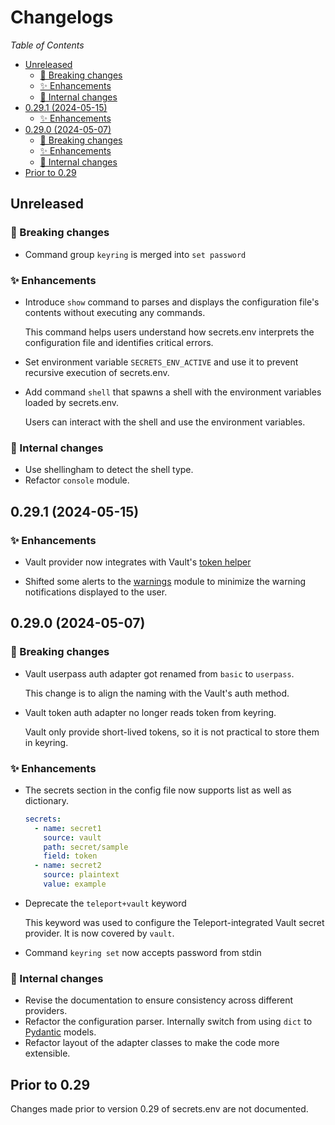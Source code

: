 # Changelogs

*Table of Contents*

- [Unreleased](#unreleased)
  - [🚨 Breaking changes](#-breaking-changes)
  - [✨ Enhancements](#-enhancements)
  - [🚧 Internal changes](#-internal-changes)
- [0.29.1 (2024-05-15)](#0291-2024-05-15)
  - [✨ Enhancements](#-enhancements-1)
- [0.29.0 (2024-05-07)](#0290-2024-05-07)
  - [🚨 Breaking changes](#-breaking-changes-1)
  - [✨ Enhancements](#-enhancements-2)
  - [🚧 Internal changes](#-internal-changes-1)
- [Prior to 0.29](#prior-to-029)


## Unreleased

### 🚨 Breaking changes

* Command group `keyring` is merged into `set password`

### ✨ Enhancements

* Introduce `show` command to parses and displays the configuration file's contents without executing any commands.

  This command helps users understand how secrets.env interprets the configuration file and identifies critical errors.

* Set environment variable `SECRETS_ENV_ACTIVE` and use it to prevent recursive execution of secrets.env.

* Add command `shell` that spawns a shell with the environment variables loaded by secrets.env.

  Users can interact with the shell and use the environment variables.

### 🚧 Internal changes

* Use shellingham to detect the shell type.
* Refactor `console` module.

## 0.29.1 (2024-05-15)

### ✨ Enhancements

* Vault provider now integrates with Vault's [token helper]

  [token helper]: https://www.vaultproject.io/docs/commands/token-helper

* Shifted some alerts to the [warnings] module to minimize the warning notifications displayed to the user.

  [warnings]: https://docs.python.org/3/library/warnings.html


## 0.29.0 (2024-05-07)

### 🚨 Breaking changes

* Vault userpass auth adapter got renamed from `basic` to `userpass`.

  This change is to align the naming with the Vault's auth method.

* Vault token auth adapter no longer reads token from keyring.

  Vault only provide short-lived tokens, so it is not practical to store them in keyring.

### ✨ Enhancements

* The secrets section in the config file now supports list as well as dictionary.

  ```yaml
  secrets:
    - name: secret1
      source: vault
      path: secret/sample
      field: token
    - name: secret2
      source: plaintext
      value: example
  ```

* Deprecate the `teleport+vault` keyword

  This keyword was used to configure the Teleport-integrated Vault secret provider.
  It is now covered by `vault`.

* Command `keyring set` now accepts password from stdin

### 🚧 Internal changes

* Revise the documentation to ensure consistency across different providers.
* Refactor the configuration parser. Internally switch from using `dict` to [Pydantic](https://docs.pydantic.dev/latest/) models.
* Refactor layout of the adapter classes to make the code more extensible.

## Prior to 0.29

Changes made prior to version 0.29 of secrets.env are not documented.
